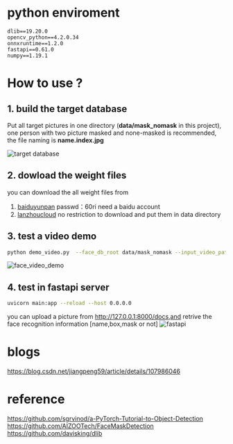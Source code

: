 # python enviroment
```
dlib==19.20.0
opencv_python==4.2.0.34
onnxruntime==1.2.0
fastapi==0.61.0
numpy==1.19.1
```

# How to use ?
##  1. build the target database
Put all target pictures in one directory (**data/mask_nomask** in this project), one person with two picture masked and none-masked is recommended, the file naming is **name.index.jpg**

![ target database](https://img-blog.csdnimg.cn/20200813183849696.png?#pic_center)
## 2. dowload the weight files
you can download the all weight files from 
1. [baiduyunpan](https://pan.baidu.com/s/1i9i7Y3eclsiz95BSMl0NUA) passwd：60ri  need a baidu account
2. [lanzhoucloud](https://wws.lanzous.com/igD2Ymgphfa)   no restriction to download
and put them in data directory

## 3. test a video demo

```bash
python demo_video.py  --face_db_root data/mask_nomask --input_video_path 0.mp4 --output_video_path output.mp4
```
![face_video_demo](https://img-blog.csdnimg.cn/20200813221028400.gif#pic_center)
## 4. test in fastapi server

```bash
uvicorn main:app --reload --host 0.0.0.0
```
you can upload a picture from http://127.0.0.1:8000/docs,and retrive the face recognition information [name,box,mask or not]
![fastapi](https://img-blog.csdnimg.cn/20200813221935981.jpg#pic_center)

# blogs
https://blog.csdn.net/jiangpeng59/article/details/107986046

# reference
https://github.com/sgrvinod/a-PyTorch-Tutorial-to-Object-Detection
https://github.com/AIZOOTech/FaceMaskDetection
https://github.com/davisking/dlib
